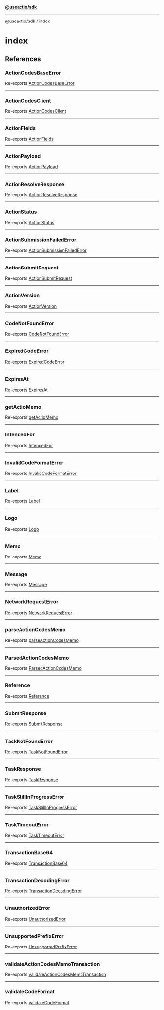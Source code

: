 [**@useactio/sdk**](../README.md)

***

[@useactio/sdk](../modules.md) / index

# index

## References

### ActionCodesBaseError

Re-exports [ActionCodesBaseError](../error/classes/ActionCodesBaseError.md)

***

### ActionCodesClient

Re-exports [ActionCodesClient](../client/classes/ActionCodesClient.md)

***

### ActionFields

Re-exports [ActionFields](../client/interfaces/ActionFields.md)

***

### ActionPayload

Re-exports [ActionPayload](../client/type-aliases/ActionPayload.md)

***

### ActionResolveResponse

Re-exports [ActionResolveResponse](../client/interfaces/ActionResolveResponse.md)

***

### ActionStatus

Re-exports [ActionStatus](../client/type-aliases/ActionStatus.md)

***

### ActionSubmissionFailedError

Re-exports [ActionSubmissionFailedError](../error/classes/ActionSubmissionFailedError.md)

***

### ActionSubmitRequest

Re-exports [ActionSubmitRequest](../client/interfaces/ActionSubmitRequest.md)

***

### ActionVersion

Re-exports [ActionVersion](../client/type-aliases/ActionVersion.md)

***

### CodeNotFoundError

Re-exports [CodeNotFoundError](../error/classes/CodeNotFoundError.md)

***

### ExpiredCodeError

Re-exports [ExpiredCodeError](../error/classes/ExpiredCodeError.md)

***

### ExpiresAt

Re-exports [ExpiresAt](../client/type-aliases/ExpiresAt.md)

***

### getActioMemo

Re-exports [getActioMemo](../memo/functions/getActioMemo.md)

***

### IntendedFor

Re-exports [IntendedFor](../client/type-aliases/IntendedFor.md)

***

### InvalidCodeFormatError

Re-exports [InvalidCodeFormatError](../error/classes/InvalidCodeFormatError.md)

***

### Label

Re-exports [Label](../client/type-aliases/Label.md)

***

### Logo

Re-exports [Logo](../client/type-aliases/Logo.md)

***

### Memo

Re-exports [Memo](../client/type-aliases/Memo.md)

***

### Message

Re-exports [Message](../client/type-aliases/Message.md)

***

### NetworkRequestError

Re-exports [NetworkRequestError](../error/classes/NetworkRequestError.md)

***

### parseActionCodesMemo

Re-exports [parseActionCodesMemo](../memo/functions/parseActionCodesMemo.md)

***

### ParsedActionCodesMemo

Re-exports [ParsedActionCodesMemo](../memo/interfaces/ParsedActionCodesMemo.md)

***

### Reference

Re-exports [Reference](../client/type-aliases/Reference.md)

***

### SubmitResponse

Re-exports [SubmitResponse](../client/interfaces/SubmitResponse.md)

***

### TaskNotFoundError

Re-exports [TaskNotFoundError](../error/classes/TaskNotFoundError.md)

***

### TaskResponse

Re-exports [TaskResponse](../client/interfaces/TaskResponse.md)

***

### TaskStillInProgressError

Re-exports [TaskStillInProgressError](../error/classes/TaskStillInProgressError.md)

***

### TaskTimeoutError

Re-exports [TaskTimeoutError](../error/classes/TaskTimeoutError.md)

***

### TransactionBase64

Re-exports [TransactionBase64](../client/type-aliases/TransactionBase64.md)

***

### TransactionDecodingError

Re-exports [TransactionDecodingError](../error/classes/TransactionDecodingError.md)

***

### UnauthorizedError

Re-exports [UnauthorizedError](../error/classes/UnauthorizedError.md)

***

### UnsupportedPrefixError

Re-exports [UnsupportedPrefixError](../error/classes/UnsupportedPrefixError.md)

***

### validateActionCodesMemoTransaction

Re-exports [validateActionCodesMemoTransaction](../memo/functions/validateActionCodesMemoTransaction.md)

***

### validateCodeFormat

Re-exports [validateCodeFormat](../validation/functions/validateCodeFormat.md)
